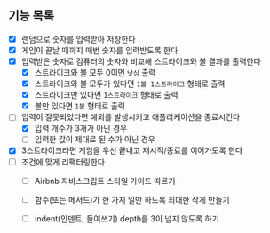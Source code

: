 ## 기능 목록

- [x] 랜덤으로 숫자를 입력받아 저장한다
- [x] 게임이 끝날 때까지 매번 숫자를 입력받도록 한다
- [x] 입력받은 숫자로 컴퓨터의 숫자와 비교해 스트라이크와 볼 결과를 출력한다
  - [x] 스트라이크와 볼 모두 0이면 `낫싱` 출력
  - [x] 스트라이크와 볼 모두가 있다면 `1볼 1스트라이크` 형태로 출력
  - [x] 스트라이크만 있다면 `1스트라이크` 형태로 출력
  - [x] 볼만 있다면 `1볼` 형태로 출력
- [ ] 입력이 잘못되었다면 예외를 발생시키고 애플리케이션을 종료시킨다
  - [x] 입력 개수가 3개가 아닌 경우
  - [ ] 입력한 값이 제대로 된 수가 아닌 경우
- [x] 3스트라이크라면 게임을 우선 끝내고 재시작/종료를 이어가도록 한다
- [ ] 조건에 맞게 리팩터링한다
  - [ ] Airbnb 자바스크립트 스타일 가이드 따르기
  - [ ] 함수(또는 메서드)가 한 가지 일만 하도록 최대한 작게 만들기
  - [ ] indent(인덴트, 들여쓰기) depth를 3이 넘지 않도록 하기
 

